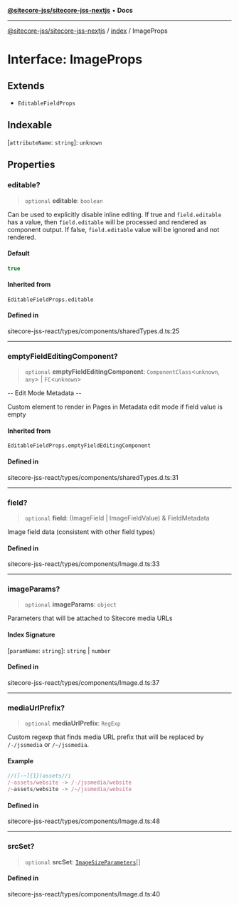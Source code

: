 [**@sitecore-jss/sitecore-jss-nextjs**](../../README.md) • **Docs**

***

[@sitecore-jss/sitecore-jss-nextjs](../../README.md) / [index](../README.md) / ImageProps

# Interface: ImageProps

## Extends

- `EditableFieldProps`

## Indexable

 \[`attributeName`: `string`\]: `unknown`

## Properties

### editable?

> `optional` **editable**: `boolean`

Can be used to explicitly disable inline editing.
If true and `field.editable` has a value, then `field.editable` will be processed and rendered as component output. If false, `field.editable` value will be ignored and not rendered.

#### Default

```ts
true
```

#### Inherited from

`EditableFieldProps.editable`

#### Defined in

sitecore-jss-react/types/components/sharedTypes.d.ts:25

***

### emptyFieldEditingComponent?

> `optional` **emptyFieldEditingComponent**: `ComponentClass`\<`unknown`, `any`\> \| `FC`\<`unknown`\>

-- Edit Mode Metadata --

Custom element to render in Pages in Metadata edit mode if field value is empty

#### Inherited from

`EditableFieldProps.emptyFieldEditingComponent`

#### Defined in

sitecore-jss-react/types/components/sharedTypes.d.ts:31

***

### field?

> `optional` **field**: (ImageField \| ImageFieldValue) & FieldMetadata

Image field data (consistent with other field types)

#### Defined in

sitecore-jss-react/types/components/Image.d.ts:33

***

### imageParams?

> `optional` **imageParams**: `object`

Parameters that will be attached to Sitecore media URLs

#### Index Signature

 \[`paramName`: `string`\]: `string` \| `number`

#### Defined in

sitecore-jss-react/types/components/Image.d.ts:37

***

### mediaUrlPrefix?

> `optional` **mediaUrlPrefix**: `RegExp`

Custom regexp that finds media URL prefix that will be replaced by `/-/jssmedia` or `/~/jssmedia`.

#### Example

```ts
//([-~]{1})assets//i
/-assets/website -> /-/jssmedia/website
/~assets/website -> /~/jssmedia/website
```

#### Defined in

sitecore-jss-react/types/components/Image.d.ts:48

***

### srcSet?

> `optional` **srcSet**: [`ImageSizeParameters`](ImageSizeParameters.md)[]

#### Defined in

sitecore-jss-react/types/components/Image.d.ts:40
